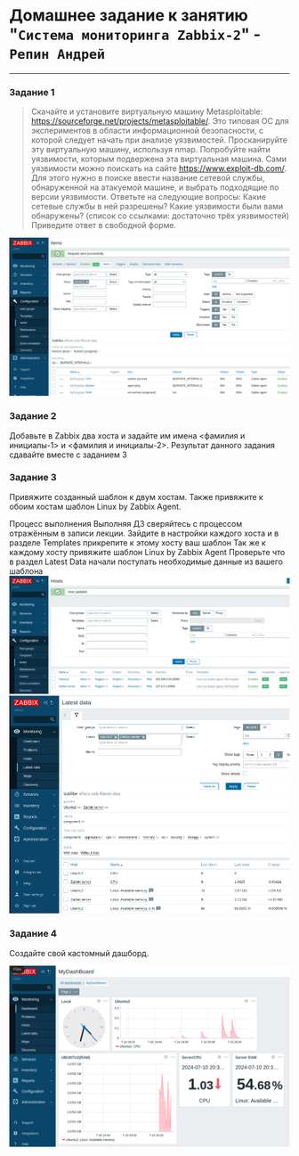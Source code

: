 # Домашнее задание к занятию "`Система мониторинга Zabbix-2`" - `Репин Андрей`


---

### Задание 1

>Скачайте и установите виртуальную машину Metasploitable: https://sourceforge.net/projects/metasploitable/.
>Это типовая ОС для экспериментов в области информационной безопасности, с которой следует начать при анализе уязвимостей.
>Просканируйте эту виртуальную машину, используя nmap.
>Попробуйте найти уязвимости, которым подвержена эта виртуальная машина.
>Сами уязвимости можно поискать на сайте https://www.exploit-db.com/.
>Для этого нужно в поиске ввести название сетевой службы, обнаруженной на атакуемой машине, и выбрать подходящие по версии уязвимости.
>Ответьте на следующие вопросы:
>Какие сетевые службы в ней разрешены?
>Какие уязвимости были вами обнаружены? (список со ссылками: достаточно трёх уязвимостей)
>Приведите ответ в свободной форме.

![скриншот ](https://github.com/RepinAndrey/zabbix/blob/main/img/1.png)

### Задание 2
Добавьте в Zabbix два хоста и задайте им имена <фамилия и инициалы-1> и <фамилия и инициалы-2>. 
 Результат данного задания сдавайте вместе с заданием 3

### Задание 3
Привяжите созданный шаблон к двум хостам. Также привяжите к обоим хостам шаблон Linux by Zabbix Agent.

Процесс выполнения
Выполняя ДЗ сверяйтесь с процессом отражённым в записи лекции.
Зайдите в настройки каждого хоста и в разделе Templates прикрепите к этому хосту ваш шаблон
Так же к каждому хосту привяжите шаблон Linux by Zabbix Agent
Проверьте что в раздел Latest Data начали поступать необходимые данные из вашего шаблона
![скриншот ](https://github.com/RepinAndrey/zabbix/blob/main/img/3_1.png)
![скриншот ](https://github.com/RepinAndrey/zabbix/blob/main/img/3_2.png)

### Задание 4
Создайте свой кастомный дашборд.

![скриншот ](https://github.com/RepinAndrey/zabbix/blob/main/img/4.png)
